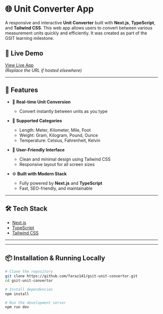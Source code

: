 # 🌐 Unit Converter App

A responsive and interactive **Unit Converter** built with **Next.js**, **TypeScript**, and **Tailwind CSS**. This web app allows users to convert between various measurement units quickly and efficiently. It was created as part of the GSIT learning milestone.

## 🔗 Live Demo

[View Live App](https://gsit-unit-convertor.vercel.app/)  
*(Replace the URL if hosted elsewhere)*

---

## 🚀 Features

- 🔄 **Real-time Unit Conversion**
  - Convert instantly between units as you type

- 📏 **Supported Categories**
  - Length: Meter, Kilometer, Mile, Foot
  - Weight: Gram, Kilogram, Pound, Ounce
  - Temperature: Celsius, Fahrenheit, Kelvin

- 🎯 **User-Friendly Interface**
  - Clean and minimal design using Tailwind CSS
  - Responsive layout for all screen sizes

- ⚙️ **Built with Modern Stack**
  - Fully powered by **Next.js** and **TypeScript**
  - Fast, SEO-friendly, and maintainable

---

## 🛠️ Tech Stack

- [Next.js](https://nextjs.org/)
- [TypeScript](https://www.typescriptlang.org/)
- [Tailwind CSS](https://tailwindcss.com/)

---

---

## 📦 Installation & Running Locally

```bash
# Clone the repository
git clone https://github.com/faraz141/gsit-unit-convertor.git
cd gsit-unit-convertor

# Install dependencies
npm install

# Run the development server
npm run dev